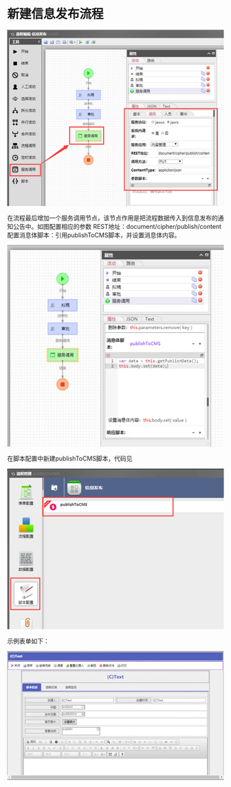 # 新建信息发布流程

![](../../.gitbook/assets/image%20%2823%29.png)

在流程最后增加一个服务调用节点，该节点作用是把流程数据传入到信息发布的通知公告中。如图配置相应的参数 REST地址：document/cipher/publish/content 配置消息体脚本：引用publishToCMS脚本，并设置消息体内容。

![](../../.gitbook/assets/image%20%2845%29.png)

在脚本配置中新建publishToCMS脚本，代码见

![](../../.gitbook/assets/image%20%2830%29.png)

示例表单如下：

![](../../.gitbook/assets/image%20%2867%29.png)

